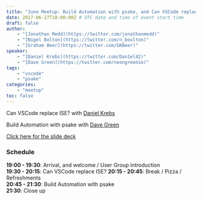 ```yaml
---
title: "June Meetup: Build Automation with psake, and Can VSCode replace ISE?"
date: 2017-06-27T18:00:00Z # UTC date and time of event start time
draft: false
author: 
    - "[Jonathan Medd](https://twitter.com/jonathanmedd)"
    - "[Nigel Bolton](https://twitter.com/n_boulton)"
    - "[Graham Beer](https://twitter.com/GKBeer)"
speaker: 
    - "[Daniel Krebs](https://twitter.com/Dan1el42)"
    - "[Dave Green](https://twitter.com/neongreenie)"
tags: 
    - "vscode"
    - "psake"
categories: 
    - "meetup"
toc: false
---
```


Can VSCode replace ISE? with [Daniel Krebs](https://twitter.com/Dan1el42) 

Build Automation with psake with [Dave Green](https://twitter.com/neongreenie)

[Click here for the slide deck](https://github.com/powershellorguk/SouthCoast/tree/master/Meetups/2017/June)

### Schedule

**19:00 - 19:30**: Arrival, and welcome / User Group introduction  
**19:30 - 20:15**: Can VSCode replace ISE? 
**20:15 - 20:45**: Break / Pizza / Refreshments  
**20:45 - 21:30**: Build Automation with psake  
**21:30**: Close up